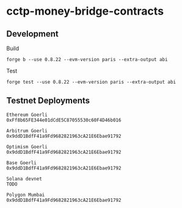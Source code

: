 # cctp-money-bridge-contracts

## Development
Build
```
forge b --use 0.8.22 --evm-version paris --extra-output abi
```
Test
```
forge test --use 0.8.22 --evm-version paris --extra-output abi
```

## Testnet Deployments
```
Ethereum Goerli
0xFf8b65FE344e01dCdE5C87055530c60F4D46b016

Arbitrum Goerli
0x9ddD1BdfF41a9Fd9682821963cA21E6Ebae91792

Optimism Goerli
0x9ddD1BdfF41a9Fd9682821963cA21E6Ebae91792

Base Goerli
0x9ddD1BdfF41a9Fd9682821963cA21E6Ebae91792

Solana devnet
TODO

Polygon Mumbai
0x9ddD1BdfF41a9Fd9682821963cA21E6Ebae91792
```
